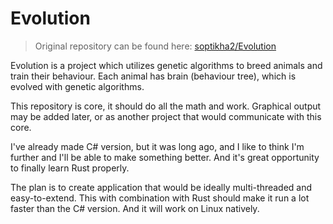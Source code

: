 # Evolution

> Original repository can be found here: [soptikha2/Evolution](https://github.com/SoptikHa2/Evolution/)

Evolution is a project which utilizes genetic algorithms to breed animals and train their behaviour. Each animal has brain (behaviour tree), which is evolved with genetic algorithms.

This repository is core, it should do all the math and work. Graphical output may be added later, or as another project that would communicate with this core.

I've already made C# version, but it was long ago, and I like to think I'm further and I'll be able to make something better. And it's great opportunity to finally learn Rust properly.

The plan is to create application that would be ideally multi-threaded and easy-to-extend. This with combination with Rust should make it run a lot faster than the C# version. And it will work on Linux natively.
